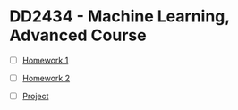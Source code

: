 # DD2434 - Machine Learning, Advanced Course

- [ ] [Homework 1]()
- [ ] [Homework 2]()

- [ ] [Project]()

  